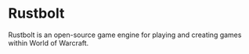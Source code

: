 # Rustbolt

Rustbolt is an open-source game engine for playing and creating games within World of Warcraft.